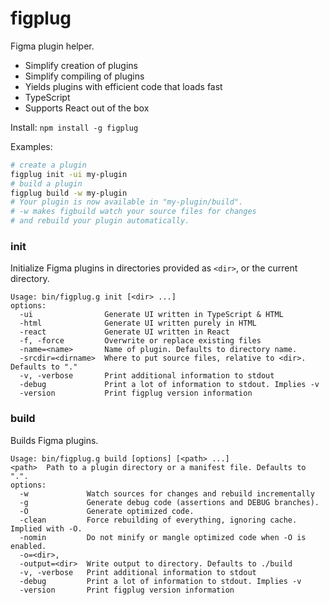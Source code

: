 # figplug

Figma plugin helper.

- Simplify creation of plugins
- Simplify compiling of plugins
- Yields plugins with efficient code that loads fast
- TypeScript
- Supports React out of the box

Install: `npm install -g figplug`

Examples:

```sh
# create a plugin
figplug init -ui my-plugin
# build a plugin
figplug build -w my-plugin
# Your plugin is now available in "my-plugin/build".
# -w makes figbuild watch your source files for changes
# and rebuild your plugin automatically.
```


### init

Initialize Figma plugins in directories provided as `<dir>`, or the current directory.

```
Usage: bin/figplug.g init [<dir> ...]
options:
  -ui                Generate UI written in TypeScript & HTML
  -html              Generate UI written purely in HTML
  -react             Generate UI written in React
  -f, -force         Overwrite or replace existing files
  -name=<name>       Name of plugin. Defaults to directory name.
  -srcdir=<dirname>  Where to put source files, relative to <dir>. Defaults to "."
  -v, -verbose       Print additional information to stdout
  -debug             Print a lot of information to stdout. Implies -v
  -version           Print figplug version information
```

### build

Builds Figma plugins.

```
Usage: bin/figplug.g build [options] [<path> ...]
<path>  Path to a plugin directory or a manifest file. Defaults to ".".
options:
  -w             Watch sources for changes and rebuild incrementally
  -g             Generate debug code (assertions and DEBUG branches).
  -O             Generate optimized code.
  -clean         Force rebuilding of everything, ignoring cache. Implied with -O.
  -nomin         Do not minify or mangle optimized code when -O is enabled.
  -o=<dir>,
  -output=<dir>  Write output to directory. Defaults to ./build
  -v, -verbose   Print additional information to stdout
  -debug         Print a lot of information to stdout. Implies -v
  -version       Print figplug version information
```
